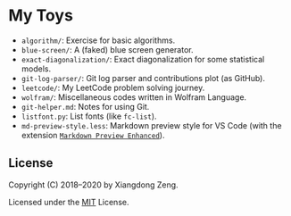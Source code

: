 # My Toys

- `algorithm/`: Exercise for basic algorithms.
- `blue-screen/`: A (faked) blue screen generator.
- `exact-diagonalization/`: Exact diagonalization for some statistical models.
- `git-log-parser/`: Git log parser and contributions plot (as GitHub).
- `leetcode/`: My LeetCode problem solving journey.
- `wolfram/`: Miscellaneous codes written in Wolfram Language.
- `git-helper.md`: Notes for using Git.
- `listfont.py`: List fonts (like `fc-list`).
- `md-preview-style.less`: Markdown preview style for VS Code (with the extension [`Markdown Preview Enhanced`](https://github.com/shd101wyy/vscode-markdown-preview-enhanced)).

## License

Copyright (C) 2018&ndash;2020 by Xiangdong Zeng.

Licensed under the [MIT](LICENSE) License.
